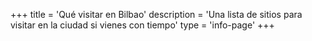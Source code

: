 +++
title = 'Qué visitar en Bilbao'
description = 'Una lista de sitios para visitar en la ciudad si vienes con tiempo'
type = 'info-page'
+++
